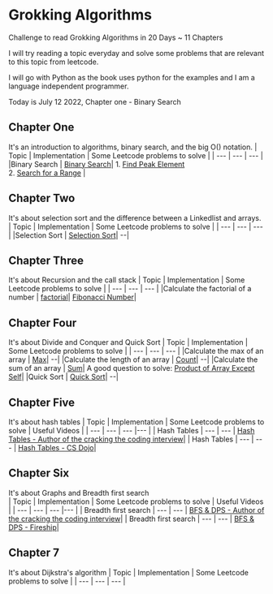 # Grokking Algorithms

Challenge to read Grokking Algorithms in 20 Days ~ 11 Chapters

I will try reading a topic everyday and solve some problems that are relevant to this topic from leetcode.

I will go with Python as the book uses python for the examples and I am a language independent programmer.

Today is July 12 2022, Chapter one - Binary Search

## Chapter One

It's an introduction to algorithms, binary search, and the big O() notation.
| Topic | Implementation | Some Leetcode problems to solve |
| --- | --- | --- |
|Binary Search | [Binary Search](https://github.com/mjad218/grokking-algorithms/blob/master/binary-search/BinarySearch.py)| 1. [Find Peak Element](https://leetcode.com/problems/find-peak-element/) <br/> 2. [Search for a Range](https://leetcode.com/problems/find-first-and-last-position-of-element-in-sorted-array/) |

## Chapter Two

It's about selection sort and the difference between a Linkedlist and arrays.
| Topic | Implementation | Some Leetcode problems to solve |
| --- | --- | --- |
|Selection Sort | [Selection Sort](https://github.com/mjad218/grokking-algorithms/tree/master/selection-sort)| --|

## Chapter Three

It's about Recursion and the call stack
| Topic | Implementation | Some Leetcode problems to solve |
| --- | --- | --- |
|Calculate the factorial of a number | [factorial](https://github.com/mjad218/grokking-algorithms/tree/master/recursion)| [Fibonacci Number](https://leetcode.com/problems/fibonacci-number/)|

## Chapter Four

It's about Divide and Conquer and Quick Sort
| Topic | Implementation | Some Leetcode problems to solve |
| --- | --- | --- |
|Calculate the max of an array | [Max](https://github.com/mjad218/grokking-algorithms/tree/master/divide-and-conquer)| --|
|Calculate the length of an array | [Count](https://github.com/mjad218/grokking-algorithms/tree/master/divide-and-conquer)| --|
|Calculate the sum of an array | [Sum](https://github.com/mjad218/grokking-algorithms/tree/master/divide-and-conquer)| A good question to solve: [Product of Array Except Self](https://leetcode.com/problems/product-of-array-except-self/)|
|Quick Sort | [Quick Sort](https://github.com/mjad218/grokking-algorithms/tree/master/quick-sort)| --|


## Chapter Five

It's about hash tables
| Topic | Implementation | Some Leetcode problems to solve | Useful Videos | 
| --- | --- | --- |--- | 
| Hash Tables | --- | --- | [Hash Tables - Author of the cracking the coding interview](https://www.youtube.com/watch?v=shs0KM3wKv8)| 
| Hash Tables | --- | --- | [Hash Tables - CS Dojo](https://www.youtube.com/watch?v=sfWyugl4JWA)| 

## Chapter Six

It's about Graphs and Breadth first search  
| Topic | Implementation | Some Leetcode problems to solve | Useful Videos | 
| --- | --- | --- |--- | 
| Breadth first search | --- | --- | [BFS & DPS - Author of the cracking the coding interview](https://www.youtube.com/watch?v=zaBhtODEL0w)| 
| Breadth first search | --- | --- | [BFS & DPS - Fireship](https://www.youtube.com/watch?v=cWNEl4HE2OE)| 


## Chapter 7

It's about Dijkstra's algorithm 
| Topic | Implementation | Some Leetcode problems to solve |
| --- | --- | --- |
